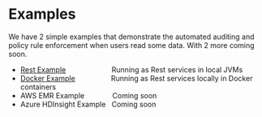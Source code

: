 # Examples

We have 2 simple examples that demonstrate the automated auditing and policy rule enforcement when users read some data. With 2 more coming soon.

* [Rest Example](../deployment/local-jvm/README.md)&nbsp; &nbsp; &nbsp; &nbsp; &nbsp; &nbsp; &nbsp; &nbsp; &nbsp; &nbsp; &nbsp; &nbsp;Running as Rest services in local JVMs
* [Docker Example](../deployment/local-jvm/README.md)&nbsp; &nbsp; &nbsp; &nbsp; &nbsp; &nbsp; &nbsp; &nbsp; &nbsp; Running as Rest services locally in Docker containers
* AWS EMR Example &nbsp; &nbsp; &nbsp; &nbsp; &nbsp; &nbsp; &nbsp;Coming soon
* Azure HDInsight Example &nbsp; Coming soon
